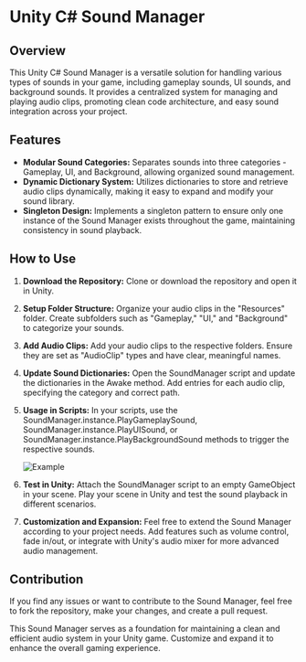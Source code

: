 # Unity C# Sound Manager

## Overview

This Unity C# Sound Manager is a versatile solution for handling various types of sounds in your game, including gameplay sounds, UI sounds, and background sounds. It provides a centralized system for managing and playing audio clips, promoting clean code architecture, and easy sound integration across your project.

## Features

- **Modular Sound Categories:** Separates sounds into three categories - Gameplay, UI, and Background, allowing organized sound management.
- **Dynamic Dictionary System:** Utilizes dictionaries to store and retrieve audio clips dynamically, making it easy to expand and modify your sound library.
- **Singleton Design:** Implements a singleton pattern to ensure only one instance of the Sound Manager exists throughout the game, maintaining consistency in sound playback.

## How to Use

1. **Download the Repository:**
   Clone or download the repository and open it in Unity.

2. **Setup Folder Structure:**
   Organize your audio clips in the "Resources" folder. Create subfolders such as "Gameplay," "UI," and "Background" to categorize your sounds.

3. **Add Audio Clips:**
   Add your audio clips to the respective folders. Ensure they are set as "AudioClip" types and have clear, meaningful names.

4. **Update Sound Dictionaries:**
   Open the SoundManager script and update the dictionaries in the Awake method. Add entries for each audio clip, specifying the category and correct path.

5. **Usage in Scripts:**
   In your scripts, use the SoundManager.instance.PlayGameplaySound, SoundManager.instance.PlayUISound, or SoundManager.instance.PlayBackgroundSound methods to trigger the respective sounds.

   ![Example](https://github.com/Balongi393/Unity-C-Sound-Manager/assets/62468041/6d242e46-517c-477e-9440-48e7ee02998b)

6. **Test in Unity:**
   Attach the SoundManager script to an empty GameObject in your scene. Play your scene in Unity and test the sound playback in different scenarios.

7. **Customization and Expansion:**
   Feel free to extend the Sound Manager according to your project needs. Add features such as volume control, fade in/out, or integrate with Unity's audio mixer for more advanced audio management.

## Contribution

If you find any issues or want to contribute to the Sound Manager, feel free to fork the repository, make your changes, and create a pull request.

This Sound Manager serves as a foundation for maintaining a clean and efficient audio system in your Unity game. Customize and expand it to enhance the overall gaming experience.

